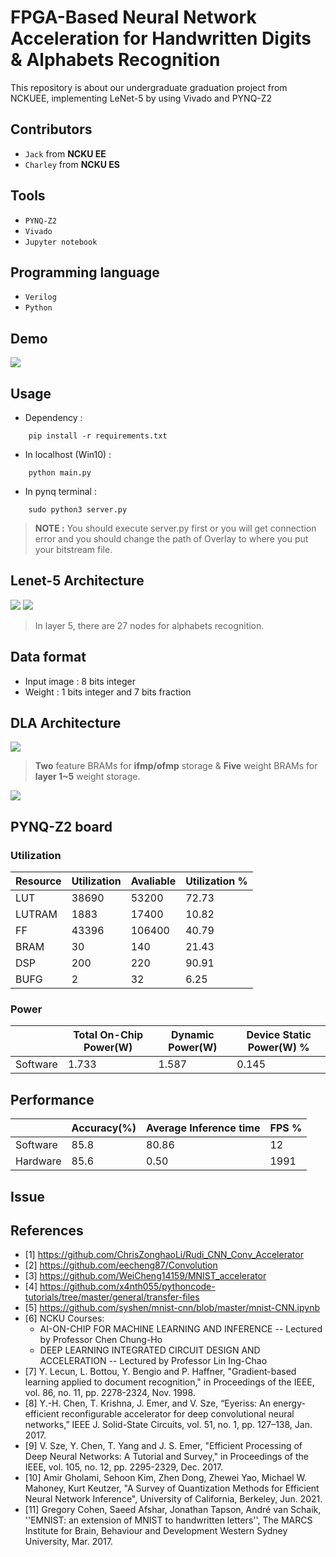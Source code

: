 FPGA-Based Neural Network Acceleration for Handwritten Digits & Alphabets Recognition 
=========================
This repository is about our undergraduate graduation project from NCKUEE, implementing LeNet-5 by using Vivado and PYNQ-Z2

## Contributors
* `Jack` from **NCKU EE**
* `Charley` from **NCKU ES**
## Tools
* `PYNQ-Z2`
* `Vivado`
* `Jupyter notebook`
## Programming language
* `Verilog`
* `Python`

## Demo
<img src="/Image/demo.gif"/>

## Usage
* Dependency :
```
    pip install -r requirements.txt
``` 

* In localhost (Win10) :
```
    python main.py
```
* In pynq terminal :
```
    sudo python3 server.py
```

> **NOTE :** You should execute server.py first or you will get connection error and you should change the path of Overlay to where you put your bitstream file.

## Lenet-5 Architecture
<img src="/Image/Lenet-5_architecture.png"/>

<img src="/Image/Lenet-5.png"/>

> In layer 5, there are 27 nodes for alphabets recognition.

## Data format
* Input image : 8 bits integer
* Weight : 1 bits integer and 7 bits fraction

## DLA Architecture
<img src="/Image/DLA_architecture.jpg"/>

> **Two** feature BRAMs for **ifmp/ofmp** storage & **Five** weight BRAMs for **layer 1~5** weight storage.

<img src="/Image/PE_architecture.png"/>




## PYNQ-Z2 board
### Utilization
|Resource              |Utilization  |Avaliable    |Utilization % |
|  -----               | -----       | -----       | -----        |
|LUT     	           |38690        |53200        |72.73         |
|LUTRAM                |1883         |17400        |10.82         |
|FF                    |43396        |106400       |40.79         |
|BRAM   	           |30           |140          |21.43         |
|DSP                   |200          |220          |90.91         |
|BUFG                  |2            |32           |6.25          |


### Power
|   	           |Total On-Chip Power(W)   |Dynamic Power(W)  |Device Static Power(W)    % |
|  -----           | -----                   | -----            | -----                      |
|Software          |1.733                    |1.587             |0.145                       |


## Performance
|   	           |Accuracy(%)   |Average Inference time   |FPS       % |
|  -----           | -----        | -----                   | -----      |
|Software          |85.8          |80.86                    |12          |
|Hardware          |85.6          |0.50                     |1991        |

## Issue


## References
* [1] https://github.com/ChrisZonghaoLi/Rudi_CNN_Conv_Accelerator
* [2] https://github.com/eecheng87/Convolution
* [3] https://github.com/WeiCheng14159/MNIST_accelerator
* [4] https://github.com/x4nth055/pythoncode-tutorials/tree/master/general/transfer-files
* [5] https://github.com/syshen/mnist-cnn/blob/master/mnist-CNN.ipynb
* [6] NCKU Courses:
    - AI-ON-CHIP FOR MACHINE LEARNING AND INFERENCE -- Lectured by Professor Chen Chung-Ho
    - DEEP LEARNING INTEGRATED CIRCUIT DESIGN AND ACCELERATION -- Lectured by Professor Lin Ing-Chao
* [7]	Y. Lecun, L. Bottou, Y. Bengio and P. Haffner, "Gradient-based learning applied to document recognition," in Proceedings of the IEEE, vol. 86, no. 11, pp. 2278-2324, Nov. 1998.
* [8]	Y.-H. Chen, T. Krishna, J. Emer, and V. Sze, “Eyeriss: An energy-efficient reconfigurable accelerator for deep convolutional neural networks,” IEEE J. Solid-State Circuits, vol. 51, no. 1, pp. 127–138, Jan. 2017.
* [9] 	V. Sze, Y. Chen, T. Yang and J. S. Emer, "Efficient Processing of Deep Neural Networks: A Tutorial and Survey," in Proceedings of the IEEE, vol. 105, no. 12, pp. 2295-2329, Dec. 2017.
* [10] 	Amir Gholami, Sehoon Kim, Zhen Dong, Zhewei Yao, Michael W. Mahoney, Kurt Keutzer, "A Survey of Quantization Methods for Efficient Neural Network Inference", University of California, Berkeley,  Jun. 2021. 
* [11] 	Gregory Cohen, Saeed Afshar, Jonathan Tapson, André van Schaik, ''EMNIST: an extension of MNIST to handwritten letters'', The MARCS Institute for Brain, Behaviour and Development Western Sydney University,  Mar. 2017.

